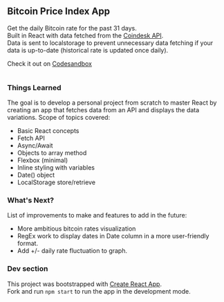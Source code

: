 ## Bitcoin Price Index App

Get the daily Bitcoin rate for the past 31 days.<br>
Built in React with data fetched from the [Coindesk API](https://www.coindesk.com/api).<br>
Data is sent to localstorage to prevent unnecessary data fetching if your data is up-to-date (historical rate is updated once daily).

Check it out on [Codesandbox](https://codesandbox.io/s/zqmz7w05ml)

<p align="center">
  <img src="">
</p>

### Things Learned

The goal is to develop a personal project from scratch to master React by creating an app that fetches data from an API and displays the data variations. Scope of topics covered:
* Basic React concepts
* Fetch API
* Async/Await
* Objects to array method
* Flexbox (minimal)
* Inline styling with variables
* Date() object
* LocalStorage store/retrieve


### What's Next?

List of improvements to make and features to add in the future:
* More ambitious bitcoin rates visualization
* RegEx work to display dates in Date column in a more user-friendly format.
* Add +/- daily rate fluctuation to graph.

### Dev section

This project was bootstrapped with [Create React App](https://github.com/facebook/create-react-app).<br>
Fork and run `npm start` to run the app in the development mode.